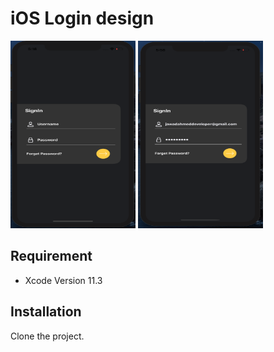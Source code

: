 # iOS Login design 
<img src="https://github.com/jawad12345A/ios_login_design/blob/master/images/screenshot_1.png?raw=true" height="300" width="200"/>
<img src="https://github.com/jawad12345A/ios_login_design/blob/master/images/screenshot_2.png?raw=true" height="300" width="200"/>

## Requirement 
- Xcode Version 11.3


## Installation
 Clone the project.

